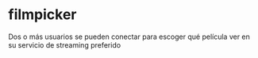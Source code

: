 # filmpicker
Dos o más usuarios se pueden conectar para escoger qué película ver en su servicio de streaming preferido

